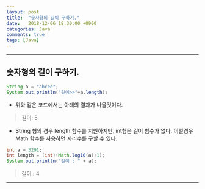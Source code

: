 ```yaml
---
layout: post
title:  "숫자형의 길이 구하기."
date:   2018-12-06 18:30:00 +0900
categories: Java
comments: true
tags: [Java]
---
```


---

숫자형의 길이 구하기.
--

```java
String a = "abced";
System.out.println("길이>>"+a.length);
```

* 위와 같은 코드에서는 아래의 결과가 나올것이다.

>길이: 5

* String 형의 경우 length 함수를 지원하지만, int형은 길이 함수가 없다. 이럴경우 Math 함수를 사용하면 자리수를 구할 수 있다.

```java
int a = 3291;
int length = (int)(Math.log10(a)+1);
System.out.println("길이 : " + a);
```

>길이 : 4



[jekyll-docs]: https://jekyllrb.com/docs/home
[jekyll-gh]:   https://github.com/jekyll/jekyll
[jekyll-talk]: https://talk.jekyllrb.com/
---
